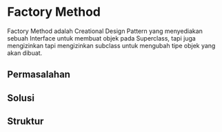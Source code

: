# Factory Method

Factory Method adalah Creational Design Pattern yang menyediakan sebuah Interface untuk membuat objek pada Superclass, tapi juga mengizinkan tapi mengizinkan subclass untuk mengubah tipe objek yang akan dibuat.

## Permasalahan 

## Solusi

## Struktur